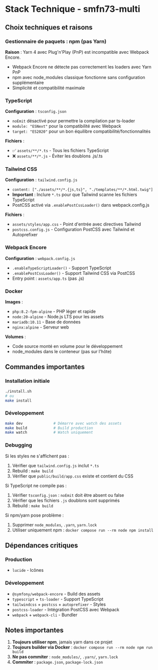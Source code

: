 # Stack Technique - smfn73-multi

## Choix techniques et raisons

### Gestionnaire de paquets : npm (pas Yarn)

**Raison** : Yarn 4 avec Plug'n'Play (PnP) est incompatible avec Webpack Encore.
- Webpack Encore ne détecte pas correctement les loaders avec Yarn PnP
- npm avec node_modules classique fonctionne sans configuration supplémentaire
- Simplicité et compatibilité maximale

### TypeScript

**Configuration** : `tsconfig.json`
- `noEmit` désactivé pour permettre la compilation par ts-loader
- `module: "ESNext"` pour la compatibilité avec Webpack
- `target: "ES2020"` pour un bon équilibre compatibilité/fonctionnalités

**Fichiers** :
- ✅ `assets/**/*.ts` - Tous les fichiers TypeScript
- ❌ `assets/**/*.js` - Éviter les doublons .js/.ts

### Tailwind CSS

**Configuration** : `tailwind.config.js`
- `content: ["./assets/**/*.{js,ts}", "./templates/**/*.html.twig"]`
- **Important** : Inclure `*.ts` pour que Tailwind scanne les fichiers TypeScript
- PostCSS activé via `.enablePostCssLoader()` dans webpack.config.js

**Fichiers** :
- `assets/styles/app.css` - Point d'entrée avec directives Tailwind
- `postcss.config.js` - Configuration PostCSS avec Tailwind et Autoprefixer

### Webpack Encore

**Configuration** : `webpack.config.js`
- `.enableTypeScriptLoader()` - Support TypeScript
- `.enablePostCssLoader()` - Support Tailwind CSS via PostCSS
- Entry point : `assets/app.ts` (pas .js)

### Docker

**Images** :
- `php:8.2-fpm-alpine` - PHP léger et rapide
- `node:20-alpine` - Node.js LTS pour les assets
- `mariadb:10.11` - Base de données
- `nginx:alpine` - Serveur web

**Volumes** :
- Code source monté en volume pour le développement
- node_modules dans le conteneur (pas sur l'hôte)

## Commandes importantes

### Installation initiale
```bash
./install.sh
# ou
make install
```

### Développement
```bash
make dev              # Démarre avec watch des assets
make build            # Build production
make watch            # Watch uniquement
```

### Debugging

Si les styles ne s'affichent pas :
1. Vérifier que `tailwind.config.js` inclut `*.ts`
2. Rebuild : `make build`
3. Vérifier que `public/build/app.css` existe et contient du CSS

Si TypeScript ne compile pas :
1. Vérifier `tsconfig.json` : `noEmit` doit être absent ou false
2. Vérifier que les fichiers `.js` doublons sont supprimés
3. Rebuild : `make build`

Si npm/yarn pose problème :
1. Supprimer `node_modules`, `.yarn`, `yarn.lock`
2. Utiliser uniquement npm : `docker compose run --rm node npm install`

## Dépendances critiques

### Production
- `lucide` - Icônes

### Développement
- `@symfony/webpack-encore` - Build des assets
- `typescript` + `ts-loader` - Support TypeScript
- `tailwindcss` + `postcss` + `autoprefixer` - Styles
- `postcss-loader` - Intégration PostCSS avec Webpack
- `webpack` + `webpack-cli` - Bundler

## Notes importantes

1. **Toujours utiliser npm**, jamais yarn dans ce projet
2. **Toujours builder via Docker** : `docker compose run --rm node npm run build`
3. **Ne pas commiter** : `node_modules/`, `.yarn/`, `yarn.lock`
4. **Commiter** : `package.json`, `package-lock.json`
